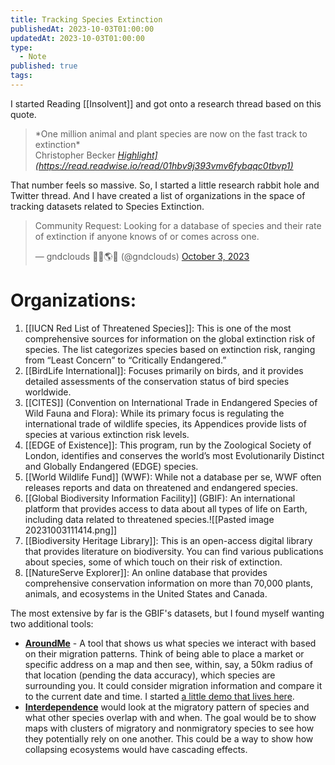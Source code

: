 ```yaml
---
title: Tracking Species Extinction
publishedAt: 2023-10-03T01:00:00
updatedAt: 2023-10-03T01:00:00
type:
  - Note
published: true
tags:
---
```



I started Reading [[Insolvent]] and got onto a research thread based on this quote.

<blockquote class="quoteback" darkmode="" data-title="Insolvent" data-author="Christopher Becker" cite="Highlight](https://read.readwise.io/read/01hbv9j393vmv6fybqqc0tbvp1)">
*One million animal and plant species are now on the fast track to extinction*
<footer>Christopher Becker<cite> <a href="Highlight](https://read.readwise.io/read/01hbv9j393vmv6fybqqc0tbvp1)">Highlight](https://read.readwise.io/read/01hbv9j393vmv6fybqqc0tbvp1)</a></cite></footer>
</blockquote>


That number feels so massive. So, I started a little research rabbit hole and Twitter thread. And I have created a list of organizations in the space of tracking datasets related to Species Extinction.

<blockquote class="twitter-tweet"><p lang="en" dir="ltr">Community Request: Looking for a database of species and their rate of extinction if anyone knows of or comes across one.</p>&mdash; gndclouds 🌿🍄🌎🍵 (@gndclouds) <a href="https://twitter.com/gndclouds/status/1709261520293736516?ref_src=twsrc%5Etfw">October 3, 2023</a></blockquote>

# Organizations:

1. [[IUCN Red List of Threatened Species]]: This is one of the most comprehensive sources for information on the global extinction risk of species. The list categorizes species based on extinction risk, ranging from “Least Concern” to “Critically Endangered.”
2. [[BirdLife International]]: Focuses primarily on birds, and it provides detailed assessments of the conservation status of bird species worldwide.
3. [[CITES]] (Convention on International Trade in Endangered Species of Wild Fauna and Flora): While its primary focus is regulating the international trade of wildlife species, its Appendices provide lists of species at various extinction risk levels.
4. [[EDGE of Existence]]: This program, run by the Zoological Society of London, identifies and conserves the world’s most Evolutionarily Distinct and Globally Endangered (EDGE) species.
5. [[World Wildlife Fund]] (WWF): While not a database per se, WWF often releases reports and data on threatened and endangered species.
6. [[Global Biodiversity Information Facility]] (GBIF): An international platform that provides access to data about all types of life on Earth, including data related to threatened species.![[Pasted image 20231003111414.png]]
7. [[Biodiversity Heritage Library]]: This is an open-access digital library that provides literature on biodiversity. You can find various publications about species, some of which touch on their risk of extinction.
8. [[NatureServe Explorer]]: An online database that provides comprehensive conservation information on more than 70,000 plants, animals, and ecosystems in the United States and Canada.

The most extensive by far is the GBIF's datasets, but I found myself wanting two additional tools:
- **[AroundMe](https://aroundme.earth)** - A tool that shows us what species we interact with based on their migration patterns. Think of being able to place a market or specific address on a map and then see, within, say, a 50km radius of that location (pending the data accuracy), which species are surrounding you. It could consider migration information and compare it to the current date and time. I started [a little demo that lives here](https://github.com/tiny-factories/around-us).
- **[Interdependence](https://Interdependence.earth)** would look at the migratory pattern of species and what other species overlap with and when. The goal would be to show maps with clusters of migratory and nonmigratory species to see how they potentially rely on one another. This could be a way to show how collapsing ecosystems would have cascading effects.